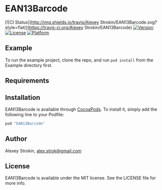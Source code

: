 # EAN13Barcode

[![CI Status](http://img.shields.io/travis/Alexey Strokin/EAN13Barcode.svg?style=flat)](https://travis-ci.org/Alexey Strokin/EAN13Barcode)
[![Version](https://img.shields.io/cocoapods/v/EAN13Barcode.svg?style=flat)](http://cocoapods.org/pods/EAN13Barcode)
[![License](https://img.shields.io/cocoapods/l/EAN13Barcode.svg?style=flat)](http://cocoapods.org/pods/EAN13Barcode)
[![Platform](https://img.shields.io/cocoapods/p/EAN13Barcode.svg?style=flat)](http://cocoapods.org/pods/EAN13Barcode)

## Example

To run the example project, clone the repo, and run `pod install` from the Example directory first.

## Requirements

## Installation

EAN13Barcode is available through [CocoaPods](http://cocoapods.org). To install
it, simply add the following line to your Podfile:

```ruby
pod "EAN13Barcode"
```

## Author

Alexey Strokin, alex.strok@gmail.com

## License

EAN13Barcode is available under the MIT license. See the LICENSE file for more info.
